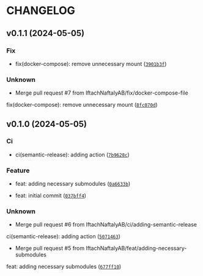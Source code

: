 # CHANGELOG



## v0.1.1 (2024-05-05)

### Fix

* fix(docker-compose): remove unnecessary mount ([`3901b3f`](https://github.com/IftachNaftalyAB/carla_for_noobs/commit/3901b3f80afe5395d54b099c0567c1099e15b67b))

### Unknown

* Merge pull request #7 from IftachNaftalyAB/fix/docker-compose-file

fix(docker-compose): remove unnecessary mount ([`8fc070d`](https://github.com/IftachNaftalyAB/carla_for_noobs/commit/8fc070da64014db98a501794fd9d7de0db9352d6))


## v0.1.0 (2024-05-05)

### Ci

* ci(semantic-release): adding action ([`7b9628c`](https://github.com/IftachNaftalyAB/carla_for_noobs/commit/7b9628cb03594a5d61ba68f996842af3b016a144))

### Feature

* feat: adding necessary submodules ([`0a6633b`](https://github.com/IftachNaftalyAB/carla_for_noobs/commit/0a6633b021d0a4f885de04aefba38020a301a8c6))

* feat: initial commit ([`037bff4`](https://github.com/IftachNaftalyAB/carla_for_noobs/commit/037bff483f5b4c8c14ce0a30fb8fd755c5c8a8c4))

### Unknown

* Merge pull request #6 from IftachNaftalyAB/ci/adding-semantic-release

ci(semantic-release): adding action ([`5071463`](https://github.com/IftachNaftalyAB/carla_for_noobs/commit/5071463b7a5ecab3aff13698ab318a2fe78039fd))

* Merge pull request #5 from IftachNaftalyAB/feat/adding-necessary-submodules

feat: adding necessary submodules ([`677ff10`](https://github.com/IftachNaftalyAB/carla_for_noobs/commit/677ff10a64eb35d68c388895dee853e623869e10))
